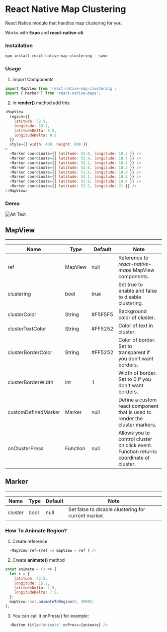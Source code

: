 
# React Native Map Clustering

React Native module that handles map clustering for you.

Works with **Expo** and **react-native-cli**.

### Installation
```js
npm install react-native-map-clustering --save
```
### Usage

1. Import Components
```javascript
import MapView from 'react-native-map-clustering';
import { Marker } from 'react-native-maps';
```

2. In **render()** method add this:

```javascript
<MapView  
  region={{  
    latitude: 52.5,  
    longitude: 19.2,  
    latitudeDelta: 8.5,  
    longitudeDelta: 8.5  
  }}  
  style={{ width: 400, height: 800 }}  
>  
  <Marker coordinate={{ latitude: 52.0, longitude: 18.2 }} />  
  <Marker coordinate={{ latitude: 52.4, longitude: 18.7 }} />  
  <Marker coordinate={{ latitude: 52.1, longitude: 18.4 }} />  
  <Marker coordinate={{ latitude: 52.6, longitude: 18.3 }} />  
  <Marker coordinate={{ latitude: 51.6, longitude: 18.0 }} />  
  <Marker coordinate={{ latitude: 53.1, longitude: 18.8 }} />  
  <Marker coordinate={{ latitude: 52.9, longitude: 19.4 }} />  
  <Marker coordinate={{ latitude: 52.2, longitude: 21 }} />  
</MapView>
```

### Demo
![Alt Text](https://raw.githubusercontent.com/venits/react-native-map-clustering/master/demo.gif)


## MapView
----
| Name               | Type   | Default | Note                                                           |
|--------------------|--------|---------|----------------------------------------------------------------|
| ref         | MapView   | null    | Reference to *react-native-maps* MapView components.            |
| clustering         | bool   | true    | Set true to enable and false to disable clustering.            |
| clusterColor       | String | #F5F5F5 | Background color of cluster.                                         |
| clusterTextColor   | String | #FF5252 | Color of text in cluster.                                      |
| clusterBorderColor | String | #FF5252 | Color of border. Set to transparent if you don't want borders. |
| clusterBorderWidth | Int    | 1       | Width of border. Set to 0 if you don't want borders.           |
| customDefinedMarker | Marker   | null       | Define a custom react component that is used to render the cluster markers.      |
| onClusterPress | Function    | null       | Allows you to control cluster on click event.  Function returns coordinate of cluster.         |

## Marker
----
| Name               | Type   | Default | Note                                                           |
|--------------------|--------|---------|----------------------------------------------------------------|
| cluster            | bool   | null    | Set false to disable clustering for current marker.            |



### How To Animate Region?

1. Create reference
```js
  <MapView ref={ref => mapView = ref } />
```
2. Create **animate()** method
```js
const animate = () => {
  let r = {
    latitude: 42.5,
    longitude: 15.2,
    latitudeDelta: 7.5,
    longitudeDelta: 7.5,
  };
  mapView.root.animateToRegion(r, 2000);
};
```
3. You can call it onPress() for example:
```js
  <Button title="Animate" onPress={animate} />
```



